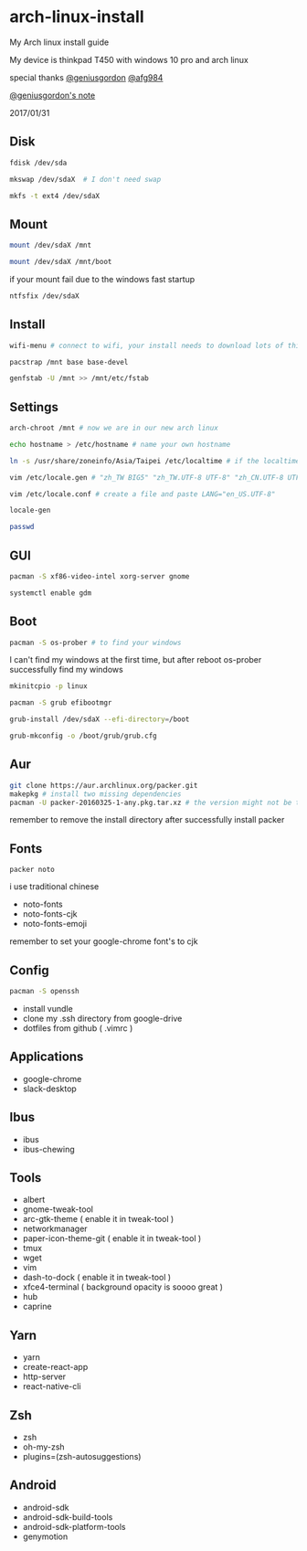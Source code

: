 # arch-linux-install
My Arch linux install guide

My device is thinkpad T450 with windows 10 pro and arch linux

special thanks [@geniusgordon](https://github.com/geniusgordon) [@afg984](https://github.com/afg984)

[@geniusgordon's note](http://simp.ly/p/pzgqzL)

2017/01/31

## Disk
```bash
fdisk /dev/sda
```
```bash
mkswap /dev/sdaX  # I don't need swap
```
```bash
mkfs -t ext4 /dev/sdaX
```

## Mount
```bash
mount /dev/sdaX /mnt
```
```bash
mount /dev/sdaX /mnt/boot
```

if your mount fail due to the windows fast startup
```bash
ntfsfix /dev/sdaX
```
## Install
```bash
wifi-menu # connect to wifi, your install needs to download lots of things
```
```bash
pacstrap /mnt base base-devel
```
```bash
genfstab -U /mnt >> /mnt/etc/fstab
```

## Settings
```bash
arch-chroot /mnt # now we are in our new arch linux
```
```bash
echo hostname > /etc/hostname # name your own hostname
```
```bash
ln -s /usr/share/zoneinfo/Asia/Taipei /etc/localtime # if the localtime is already exist mv it to localtime.backup
```
```bash
vim /etc/locale.gen # "zh_TW BIG5" "zh_TW.UTF-8 UTF-8" "zh_CN.UTF-8 UTF-8" "en_US.UTF-8 UTF-8" "en_US ISO-8859-1" "chr_US UTF-8"
```
```bash
vim /etc/locale.conf # create a file and paste LANG="en_US.UTF-8"
```
```bash
locale-gen
```
```bash
passwd
```

## GUI
```bash
pacman -S xf86-video-intel xorg-server gnome
```
```bash
systemctl enable gdm
```

## Boot
```bash
pacman -S os-prober # to find your windows
```
I can't find my windows at the first time, but after reboot os-prober successfully find my windows
```bash
mkinitcpio -p linux
```
```bash
pacman -S grub efibootmgr
```
```bash
grub-install /dev/sdaX --efi-directory=/boot
```
```bash
grub-mkconfig -o /boot/grub/grub.cfg
```

## Aur
```bash
git clone https://aur.archlinux.org/packer.git
makepkg # install two missing dependencies
pacman -U packer-20160325-1-any.pkg.tar.xz # the version might not be the same
```
remember to remove the install directory after successfully install packer

## Fonts
```
packer noto
```
i use traditional chinese
* noto-fonts
* noto-fonts-cjk
* noto-fonts-emoji

remember to set your google-chrome font's to cjk

## Config
```bash
pacman -S openssh
```
* install vundle
* clone my .ssh directory from google-drive
* dotfiles from github ( .vimrc )



## Applications
* google-chrome
* slack-desktop

## Ibus
* ibus
* ibus-chewing

## Tools
* albert
* gnome-tweak-tool
* arc-gtk-theme ( enable it in tweak-tool )
* networkmanager
* paper-icon-theme-git ( enable it in tweak-tool )
* tmux
* wget
* vim
* dash-to-dock ( enable it in tweak-tool )
* xfce4-terminal ( background opacity is soooo great )
* hub
* caprine

## Yarn
* yarn
* create-react-app
* http-server
* react-native-cli

## Zsh
* zsh
* oh-my-zsh
* plugins=(zsh-autosuggestions)

## Android
* android-sdk
* android-sdk-build-tools
* android-sdk-platform-tools
* genymotion

